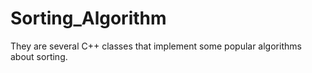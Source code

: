 # Sorting_Algorithm
They are several C++ classes that implement some popular algorithms about sorting. 
